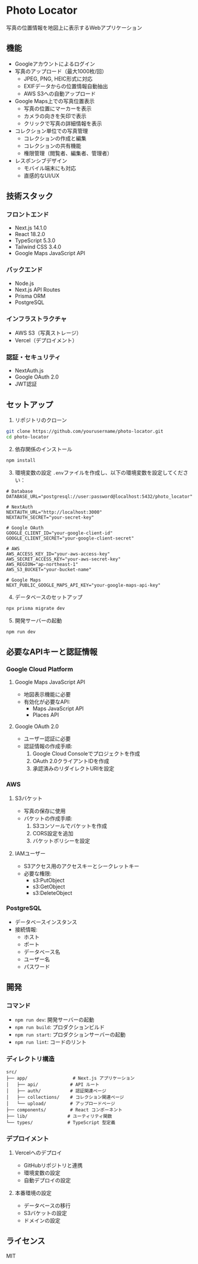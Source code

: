 # Photo Locator

写真の位置情報を地図上に表示するWebアプリケーション

## 機能

- Googleアカウントによるログイン
- 写真のアップロード（最大1000枚/回）
  - JPEG, PNG, HEIC形式に対応
  - EXIFデータからの位置情報自動抽出
  - AWS S3への自動アップロード
- Google Maps上での写真位置表示
  - 写真の位置にマーカーを表示
  - カメラの向きを矢印で表示
  - クリックで写真の詳細情報を表示
- コレクション単位での写真管理
  - コレクションの作成と編集
  - コレクションの共有機能
  - 権限管理（閲覧者、編集者、管理者）
- レスポンシブデザイン
  - モバイル端末にも対応
  - 直感的なUI/UX

## 技術スタック

### フロントエンド
- Next.js 14.1.0
- React 18.2.0
- TypeScript 5.3.0
- Tailwind CSS 3.4.0
- Google Maps JavaScript API

### バックエンド
- Node.js
- Next.js API Routes
- Prisma ORM
- PostgreSQL

### インフラストラクチャ
- AWS S3（写真ストレージ）
- Vercel（デプロイメント）

### 認証・セキュリティ
- NextAuth.js
- Google OAuth 2.0
- JWT認証

## セットアップ

1. リポジトリのクローン
```bash
git clone https://github.com/yourusername/photo-locator.git
cd photo-locator
```

2. 依存関係のインストール
```bash
npm install
```

3. 環境変数の設定
`.env`ファイルを作成し、以下の環境変数を設定してください：

```env
# Database
DATABASE_URL="postgresql://user:password@localhost:5432/photo_locator"

# NextAuth
NEXTAUTH_URL="http://localhost:3000"
NEXTAUTH_SECRET="your-secret-key"

# Google OAuth
GOOGLE_CLIENT_ID="your-google-client-id"
GOOGLE_CLIENT_SECRET="your-google-client-secret"

# AWS
AWS_ACCESS_KEY_ID="your-aws-access-key"
AWS_SECRET_ACCESS_KEY="your-aws-secret-key"
AWS_REGION="ap-northeast-1"
AWS_S3_BUCKET="your-bucket-name"

# Google Maps
NEXT_PUBLIC_GOOGLE_MAPS_API_KEY="your-google-maps-api-key"
```

4. データベースのセットアップ
```bash
npx prisma migrate dev
```

5. 開発サーバーの起動
```bash
npm run dev
```

## 必要なAPIキーと認証情報

### Google Cloud Platform
1. Google Maps JavaScript API
   - 地図表示機能に必要
   - 有効化が必要なAPI:
     - Maps JavaScript API
     - Places API

2. Google OAuth 2.0
   - ユーザー認証に必要
   - 認証情報の作成手順:
     1. Google Cloud Consoleでプロジェクトを作成
     2. OAuth 2.0クライアントIDを作成
     3. 承認済みのリダイレクトURIを設定

### AWS
1. S3バケット
   - 写真の保存に使用
   - バケットの作成手順:
     1. S3コンソールでバケットを作成
     2. CORS設定を追加
     3. バケットポリシーを設定

2. IAMユーザー
   - S3アクセス用のアクセスキーとシークレットキー
   - 必要な権限:
     - s3:PutObject
     - s3:GetObject
     - s3:DeleteObject

### PostgreSQL
- データベースインスタンス
- 接続情報:
  - ホスト
  - ポート
  - データベース名
  - ユーザー名
  - パスワード

## 開発

### コマンド
- `npm run dev`: 開発サーバーの起動
- `npm run build`: プロダクションビルド
- `npm run start`: プロダクションサーバーの起動
- `npm run lint`: コードのリント

### ディレクトリ構造
```
src/
├── app/                 # Next.js アプリケーション
│   ├── api/            # API ルート
│   ├── auth/           # 認証関連ページ
│   ├── collections/    # コレクション関連ページ
│   └── upload/         # アップロードページ
├── components/         # React コンポーネント
├── lib/               # ユーティリティ関数
└── types/             # TypeScript 型定義
```

### デプロイメント
1. Vercelへのデプロイ
   - GitHubリポジトリと連携
   - 環境変数の設定
   - 自動デプロイの設定

2. 本番環境の設定
   - データベースの移行
   - S3バケットの設定
   - ドメインの設定

## ライセンス

MIT 